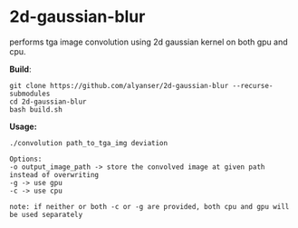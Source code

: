 # 2d-gaussian-blur

performs tga image convolution using 2d gaussian kernel on both gpu and cpu.

**Build**:

	git clone https://github.com/alyanser/2d-gaussian-blur --recurse-submodules
	cd 2d-gaussian-blur
	bash build.sh

**Usage:**

	./convolution path_to_tga_img deviation

	Options:
	-o output_image_path -> store the convolved image at given path instead of overwriting
	-g -> use gpu
	-c -> use cpu

	note: if neither or both -c or -g are provided, both cpu and gpu will be used separately
